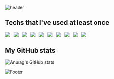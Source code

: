 ![header](https://capsule-render.vercel.app/api?type=waving&color=auto&height=200&section=header&text=jsm8109jsm&fontSize=80)

## Techs that I've used at least once

<img src="https://img.shields.io/badge/C-A8B9CC?style=flat-square&logo=C&logoColor=white"/> &nbsp;
<img src="https://img.shields.io/badge/HTML5-E34F26?style=flat-square&logo=HTML5&logoColor=white"/> &nbsp;
<img src="https://img.shields.io/badge/CSS3-1572B6?style=flat-square&logo=CSS3&logoColor=white"/> &nbsp;
<img src="https://img.shields.io/badge/JavaScript-F7DF1E?style=flat-square&logo=JavaScript&logoColor=white"/> &nbsp;
<img src="https://img.shields.io/badge/React-61DAFB?style=flat-square&logo=React&logoColor=white"/> &nbsp;
<img src="https://img.shields.io/badge/Oracle-F80000?style=flat-square&logo=Oracle&logoColor=white"/> &nbsp;
<img src="https://img.shields.io/badge/c++-00599C?style=flat-square&logo=c%2B%2B&logoColor=white"/> &nbsp;
<img src="https://img.shields.io/badge/python-3776AB?style=flat-square&logo=python&logoColor=white"/> &nbsp;
<img src="https://img.shields.io/badge/java-007396?style=flat-square&logo=java&logoColor=white"> &nbsp;
<img src="https://img.shields.io/badge/TypeScript-3178C6?style=flat-square&logo=TypeScript&logoColor=white"/>

## My GitHub stats

![Anurag's GitHub stats](https://github-readme-stats.vercel.app/api?username=jsm8109jsm&theme=nightowl&show_icons=true)


![Footer](https://capsule-render.vercel.app/api?type=waving&color=auto&height=200&section=footer)
